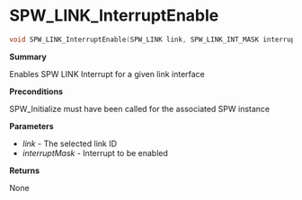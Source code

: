 # SPW_LINK_InterruptEnable

```c
void SPW_LINK_InterruptEnable(SPW_LINK link, SPW_LINK_INT_MASK interruptMask)
```

**Summary**

Enables SPW LINK Interrupt for a given link interface

**Preconditions**

SPW_Initialize must have been called for the associated SPW instance

**Parameters**

* *link* - The selected link ID
* *interruptMask* - Interrupt to be enabled

**Returns**

None
